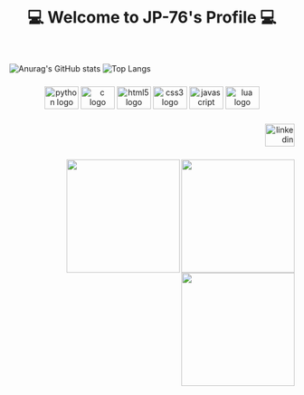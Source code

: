 <h1 align="center">💻 Welcome to JP-76's Profile 💻</h1>

###

<br clear="both">

![Anurag's GitHub stats](https://github-readme-stats.vercel.app/api?username=JP-76&show_icons=true&theme=dark)
![Top Langs](https://github-readme-stats.vercel.app/api/top-langs/?username=JP-76&layout=compact&theme=dark)


###

<div align="center">
  <img src="https://cdn.jsdelivr.net/gh/devicons/devicon/icons/python/python-original.svg" height="40" width="60" alt="python logo"  />
  <img src="https://cdn.jsdelivr.net/gh/devicons/devicon/icons/c/c-original.svg" height="40" width="60" alt="c logo"  />
  <img src="https://cdn.jsdelivr.net/gh/devicons/devicon/icons/html5/html5-original.svg" height="40" width="60" alt="html5 logo"  />
  <img src="https://cdn.jsdelivr.net/gh/devicons/devicon/icons/css3/css3-original.svg" height="40" width="60" alt="css3 logo"  />
  <img src="https://cdn.jsdelivr.net/gh/devicons/devicon/icons/javascript/javascript-original.svg" height="40" width="60" alt="javascript logo"  />
  <img src="https://cdn.jsdelivr.net/gh/devicons/devicon/icons/lua/lua-original.svg" height="40" width="60" alt="lua logo"  />
</div>

###

<div align="right">
  <a href="https://www.linkedin.com/in/joão-pedro-spinassé-viana-a62543239/" target="_blank">
    <img src="https://raw.githubusercontent.com/maurodesouza/profile-readme-generator/master/src/assets/icons/social/linkedin/default.svg" width="52" height="40" alt="linkedin logo"  />
  </a>
</div>

###

<img align="right" height="200" src="https://media.discordapp.net/attachments/596772341594193933/1084487285044686908/kirbeee.gif"  />

###

<img align="right" height="200" src="https://media.discordapp.net/attachments/596772341594193933/1084487285044686908/kirbeee.gif"  />

###

<img align="right" height="200" src="https://media.discordapp.net/attachments/596772341594193933/1084487285044686908/kirbeee.gif"  />

###
